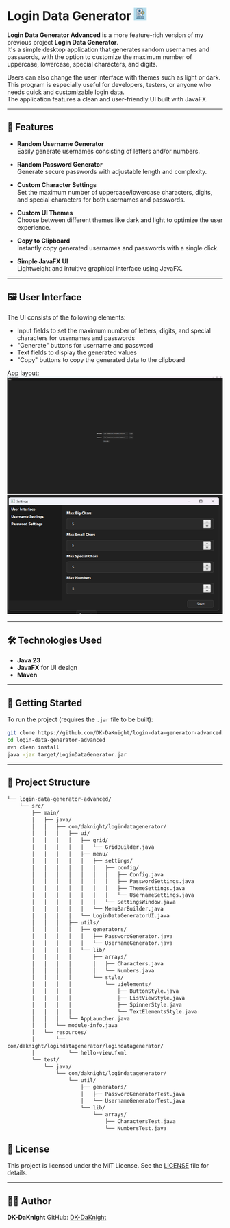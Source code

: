 # Login Data Generator <img src="/images/icons/icon.png" alt="Icon" width="30" height="30">

**Login Data Generator Advanced** is a more feature-rich version of my previous project **Login Data Generator**.  
It's a simple desktop application that generates random usernames and passwords, with the option to customize the maximum number of uppercase, lowercase, special characters, and digits.

Users can also change the user interface with themes such as light or dark.  
This program is especially useful for developers, testers, or anyone who needs quick and customizable login data.  
The application features a clean and user-friendly UI built with JavaFX.

---

## 🔧 Features

* **Random Username Generator**  
  Easily generate usernames consisting of letters and/or numbers.

* **Random Password Generator**  
  Generate secure passwords with adjustable length and complexity.

* **Custom Character Settings**  
  Set the maximum number of uppercase/lowercase characters, digits, and special characters for both usernames and passwords.

* **Custom UI Themes**  
  Choose between different themes like dark and light to optimize the user experience.

* **Copy to Clipboard**  
  Instantly copy generated usernames and passwords with a single click.

* **Simple JavaFX UI**  
  Lightweight and intuitive graphical interface using JavaFX.

---

## 🖼️ User Interface

The UI consists of the following elements:

* Input fields to set the maximum number of letters, digits, and special characters for usernames and passwords
* "Generate" buttons for username and password
* Text fields to display the generated values
* "Copy" buttons to copy the generated data to the clipboard

App layout:  
![Login-Data-Generator-UI](/images/screenshots/app.png)
![Login-Data-Generator-Settings](/images/screenshots/settings.png)

---

## 🛠️ Technologies Used

* **Java 23**
* **JavaFX** for UI design
* **Maven**

---

## 🚀 Getting Started

To run the project (requires the `.jar` file to be built):

```bash
git clone https://github.com/DK-DaKnight/login-data-generator-advanced.git
cd login-data-generator-advanced
mvn clean install
java -jar target/LoginDataGenerator.jar
```
---

## 📂 Project Structure

```
└── login-data-generator-advanced/
    └── src/
        ├── main/
        │   ├── java/
        │   │   ├── com/daknight/logindatagenerator/
        │   │   │   ├── ui/
        │   │   │   │   ├── grid/
        │   │   │   │   │   └── GridBuilder.java
        │   │   │   │   ├── menu/
        │   │   │   │   │   ├── settings/
        │   │   │   │   │   │   ├── config/
        │   │   │   │   │   │   │   ├── Config.java
        │   │   │   │   │   │   │   ├── PasswordSettings.java
        │   │   │   │   │   │   │   ├── ThemeSettings.java
        │   │   │   │   │   │   │   └── UsernameSettings.java
        │   │   │   │   │   │   └── SettingsWindow.java
        │   │   │   │   │   └── MenuBarBuilder.java
        │   │   │   │   └── LoginDataGeneratorUI.java
        │   │   │   ├── utils/
        │   │   │   │   ├── generators/
        │   │   │   │   │   ├── PasswordGenerator.java
        │   │   │   │   │   └── UsernameGenerator.java
        │   │   │   │   └── lib/
        │   │   │   │       ├── arrays/
        │   │   │   │       │   ├── Characters.java
        │   │   │   │       │   └── Numbers.java
        │   │   │   │       └── style/
        │   │   │   │           └── uielements/
        │   │   │   │               ├── ButtonStyle.java
        │   │   │   │               ├── ListViewStyle.java
        │   │   │   │               ├── SpinnerStyle.java
        │   │   │   │               └── TextElementsStyle.java
        │   │   │   └── AppLauncher.java
        │   │   └── module-info.java
        │   └── resources/
        │       └── com/daknight/logindatagenerator/logindatagenerator/
        │           └── hello-view.fxml
        └── test/
            └── java/
                └── com/daknight/logindatagenerator/
                    └── util/
                        ├── generators/
                        │   ├── PasswordGeneratorTest.java
                        │   └── UsernameGeneratorTest.java
                        └── lib/
                            └── arrays/
                                ├── CharactersTest.java
                                └── NumbersTest.java
```

## 📄 License

This project is licensed under the MIT License. See the [LICENSE](LICENSE) file for details.

---

## 🙋‍♂️ Author

**DK-DaKnight**
GitHub: [DK-DaKnight](https://github.com/yourusername)
